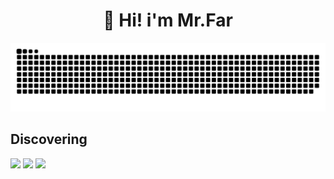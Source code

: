 <h1 align="center">👋 Hi! i'm Mr.Far</h1>
<img src="https://raw.githubusercontent.com/Platane/snk/output/github-contribution-grid-snake.svg">

## Discovering
<a href="https://rust-lang.org"><img src="https://img.shields.io/badge/Rust-black?style=for-the-badge&logo=Rust&logoColor=orange"></a> <a href="https://en.cppreference.com/"><img src="https://img.shields.io/badge/C%2B%2B-black?style=for-the-badge&logo=c%2B%2B&logoColor=00599C"></a>
<a href="https://python.org/"><img src="https://img.shields.io/badge/Python-black?style=for-the-badge&logo=Python&logoColor=yellow"></a>
